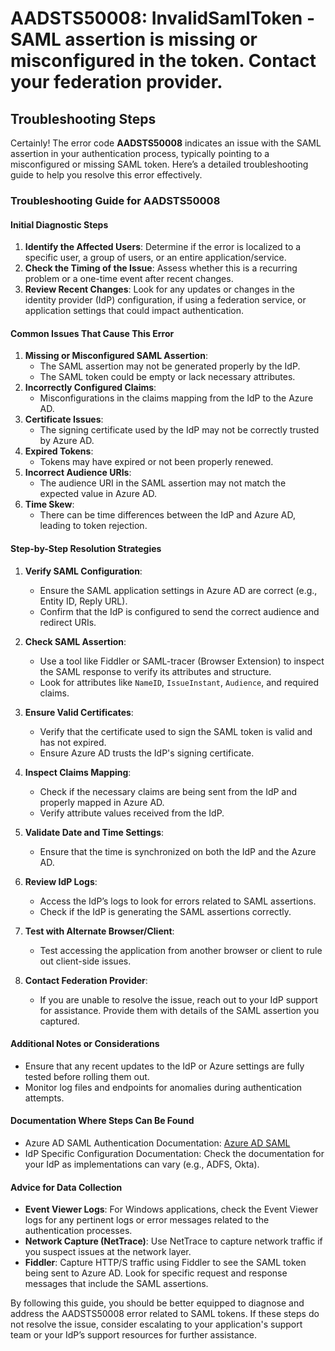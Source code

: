 # AADSTS50008: InvalidSamlToken - SAML assertion is missing or misconfigured in the token. Contact your federation provider.


## Troubleshooting Steps
Certainly! The error code **AADSTS50008** indicates an issue with the SAML assertion in your authentication process, typically pointing to a misconfigured or missing SAML token. Here’s a detailed troubleshooting guide to help you resolve this error effectively.

### Troubleshooting Guide for AADSTS50008

#### Initial Diagnostic Steps
1. **Identify the Affected Users**: Determine if the error is localized to a specific user, a group of users, or an entire application/service.
2. **Check the Timing of the Issue**: Assess whether this is a recurring problem or a one-time event after recent changes.
3. **Review Recent Changes**: Look for any updates or changes in the identity provider (IdP) configuration, if using a federation service, or application settings that could impact authentication.

#### Common Issues That Cause This Error
1. **Missing or Misconfigured SAML Assertion**:
   - The SAML assertion may not be generated properly by the IdP.
   - The SAML token could be empty or lack necessary attributes.
2. **Incorrectly Configured Claims**:
   - Misconfigurations in the claims mapping from the IdP to the Azure AD.
3. **Certificate Issues**:
   - The signing certificate used by the IdP may not be correctly trusted by Azure AD.
4. **Expired Tokens**:
   - Tokens may have expired or not been properly renewed.
5. **Incorrect Audience URIs**:
   - The audience URI in the SAML assertion may not match the expected value in Azure AD.
6. **Time Skew**:
   - There can be time differences between the IdP and Azure AD, leading to token rejection.

#### Step-by-Step Resolution Strategies
1. **Verify SAML Configuration**:
   - Ensure the SAML application settings in Azure AD are correct (e.g., Entity ID, Reply URL).
   - Confirm that the IdP is configured to send the correct audience and redirect URIs.

2. **Check SAML Assertion**:
   - Use a tool like Fiddler or SAML-tracer (Browser Extension) to inspect the SAML response to verify its attributes and structure.
   - Look for attributes like `NameID`, `IssueInstant`, `Audience`, and required claims.

3. **Ensure Valid Certificates**:
   - Verify that the certificate used to sign the SAML token is valid and has not expired.
   - Ensure Azure AD trusts the IdP's signing certificate.

4. **Inspect Claims Mapping**:
   - Check if the necessary claims are being sent from the IdP and properly mapped in Azure AD.
   - Verify attribute values received from the IdP.

5. **Validate Date and Time Settings**: 
   - Ensure that the time is synchronized on both the IdP and the Azure AD.

6. **Review IdP Logs**:
   - Access the IdP’s logs to look for errors related to SAML assertions.
   - Check if the IdP is generating the SAML assertions correctly.

7. **Test with Alternate Browser/Client**:
   - Test accessing the application from another browser or client to rule out client-side issues.

8. **Contact Federation Provider**: 
   - If you are unable to resolve the issue, reach out to your IdP support for assistance. Provide them with details of the SAML assertion you captured.

#### Additional Notes or Considerations
- Ensure that any recent updates to the IdP or Azure settings are fully tested before rolling them out.
- Monitor log files and endpoints for anomalies during authentication attempts.

#### Documentation Where Steps Can Be Found
- Azure AD SAML Authentication Documentation: [Azure AD SAML](https://docs.microsoft.com/en-us/azure/active-directory/develop/active-directory-saml-protocol)
- IdP Specific Configuration Documentation: Check the documentation for your IdP as implementations can vary (e.g., ADFS, Okta).

#### Advice for Data Collection
- **Event Viewer Logs**: For Windows applications, check the Event Viewer logs for any pertinent logs or error messages related to the authentication processes.
- **Network Capture (NetTrace)**: Use NetTrace to capture network traffic if you suspect issues at the network layer.
- **Fiddler**: Capture HTTP/S traffic using Fiddler to see the SAML token being sent to Azure AD. Look for specific request and response messages that include the SAML assertions.

By following this guide, you should be better equipped to diagnose and address the AADSTS50008 error related to SAML tokens. If these steps do not resolve the issue, consider escalating to your application's support team or your IdP’s support resources for further assistance.